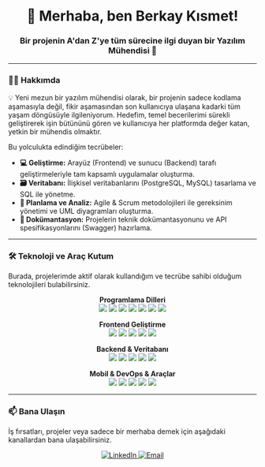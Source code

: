<h1 align="center">👋 Merhaba, ben Berkay Kısmet!</h1>
<h3 align="center">Bir projenin A'dan Z'ye tüm sürecine ilgi duyan bir Yazılım Mühendisi 🚀</h3>

---

### 👨‍💻 Hakkımda

💡 Yeni mezun bir yazılım mühendisi olarak, bir projenin sadece kodlama aşamasıyla değil, fikir aşamasından son kullanıcıya ulaşana kadarki tüm yaşam döngüsüyle ilgileniyorum. Hedefim, temel becerilerimi sürekli geliştirerek işin bütününü gören ve kullanıcıya her platformda değer katan, yetkin bir mühendis olmaktır.

Bu yolculukta edindiğim tecrübeler:
-   **💻 Geliştirme:** Arayüz (Frontend) ve sunucu (Backend) tarafı geliştirmeleriyle tam kapsamlı uygulamalar oluşturma.
-   **🗃️ Veritabanı:** İlişkisel veritabanlarını (PostgreSQL, MySQL) tasarlama ve SQL ile yönetme.
-   **📝 Planlama ve Analiz:** Agile & Scrum metodolojileri ile gereksinim yönetimi ve UML diyagramları oluşturma.
-   **📄 Dokümantasyon:** Projelerin teknik dokümantasyonunu ve API spesifikasyonlarını (Swagger) hazırlama.

---

### 🛠️ Teknoloji ve Araç Kutum

Burada, projelerimde aktif olarak kullandığım ve tecrübe sahibi olduğum teknolojileri bulabilirsiniz.

<p align="center">
  <strong>Programlama Dilleri</strong><br>
  <a href="#"><img src="https://img.shields.io/badge/C%2B%2B-00599C?style=for-the-badge&logo=c%2B%2B&logoColor=white" /></a>
  <a href="#"><img src="https://img.shields.io/badge/C%23-239120?style=for-the-badge&logo=c-sharp&logoColor=white" /></a>
  <a href="#"><img src="https://img.shields.io/badge/Java-ED8B00?style=for-the-badge&logo=java&logoColor=white" /></a>
  <a href="#"><img src="https://img.shields.io/badge/Kotlin-7F52FF?style=for-the-badge&logo=kotlin&logoColor=white" /></a>
  <a href="#"><img src="https://img.shields.io/badge/Python-3776AB?style=for-the-badge&logo=python&logoColor=white" /></a>
  <a href="#"><img src="https://img.shields.io/badge/JavaScript-F7DF1E?style=for-the-badge&logo=javascript&logoColor=black" /></a>
  <a href="#"><img src="https://img.shields.io/badge/TypeScript-3178C6?style=for-the-badge&logo=typescript&logoColor=white" /></a>
</p>

<p align="center">
  <strong>Frontend Geliştirme</strong><br>
  <a href="#"><img src="https://img.shields.io/badge/HTML5-E34F26?style=for-the-badge&logo=html5&logoColor=white" /></a>
  <a href="#"><img src="https://img.shields.io/badge/CSS3-1572B6?style=for-the-badge&logo=css3&logoColor=white" /></a>
  <a href="#"><img src="https://img.shields.io/badge/Angular-DD0031?style=for-the-badge&logo=angular&logoColor=white" /></a>
  <a href="#"><img src="https://img.shields.io/badge/Next.js-000000?style=for-the-badge&logo=nextdotjs&logoColor=white" /></a>
  <a href="#"><img src="https://img.shields.io/badge/React-61DAFB?style=for-the-badge&logo=react&logoColor=black" /></a>
</p>

<p align="center">
  <strong>Backend & Veritabanı</strong><br>
  <a href="#"><img src="https://img.shields.io/badge/Spring-6DB33F?style=for-the-badge&logo=spring&logoColor=white" /></a>
  <a href="#"><img src="https://img.shields.io/badge/.NET-512BD4?style=for-the-badge&logo=dotnet&logoColor=white" /></a>
  <a href="#"><img src="https://img.shields.io/badge/PostgreSQL-4169E1?style=for-the-badge&logo=postgresql&logoColor=white" /></a>
  <a href="#"><img src="https://img.shields.io/badge/MySQL-4479A1?style=for-the-badge&logo=mysql&logoColor=white" /></a>
  <a href="#"><img src="https://img.shields.io/badge/Microsoft_SQL_Server-CC2927?style=for-the-badge&logo=microsoft-sql-server&logoColor=white" /></a>
</p>

<p align="center">
  <strong>Mobil & DevOps & Araçlar</strong><br>
  <a href="#"><img src="https://img.shields.io/badge/Android-3DDC84?style=for-the-badge&logo=android&logoColor=white" /></a>
  <a href="#"><img src="https://img.shields.io/badge/Git-F05032?style=for-the-badge&logo=git&logoColor=white" /></a>
  <a href="#"><img src="https://img.shields.io/badge/Docker-2496ED?style=for-the-badge&logo=docker&logoColor=white" /></a>
  <a href="#"><img src="https://img.shields.io/badge/Ubuntu-E95420?style=for-the-badge&logo=ubuntu&logoColor=white" /></a>
  <a href="#"><img src="https://img.shields.io/badge/Swagger-85EA2D?style=for-the-badge&logo=swagger&logoColor=black" /></a>
</p>

---

### 📫 Bana Ulaşın

İş fırsatları, projeler veya sadece bir merhaba demek için aşağıdaki kanallardan bana ulaşabilirsiniz.

<p align="center">
  <a href="https://www.linkedin.com/in/berkaykismet/" target="_blank">
    <img src="https://img.shields.io/badge/LinkedIn-0077B5?style=for-the-badge&logo=linkedin&logoColor=white" alt="LinkedIn"/>
  </a>
  <a href="mailto:ksmtberkay@gmail.com" target="_blank">
    <img src="https://img.shields.io/badge/Email-D14836?style=for-the-badge&logo=gmail&logoColor=white" alt="Email"/>
  </a>
</p>
